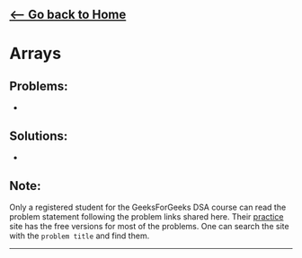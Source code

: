 ## [<-- Go back to Home](https://thecoducer.github.io/GeeksForGeeks_DSA_Course_Solutions/)
# Arrays
## Problems:
- 

## Solutions:
-

## Note:
Only a registered student for the GeeksForGeeks DSA course can read the problem statement following the problem links shared here. Their [practice](https://practice.geeksforgeeks.org/) site has the free versions for most of the problems. One can search the site with the `problem title` and find them.
- - - -

